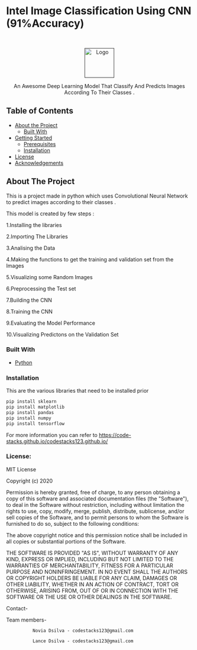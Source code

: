 # Intel Image Classification Using CNN (91%Accuracy)
<!-- PROJECT LOGO -->
<br />
<p align="center">
  <a href="">
    <img src="https://www.nwh.org/media/BlogImages/Health-Heart-Disease.jpg" alt="Logo" width="80" height="80">
  </a>



  <p align="center">
    An Awesome Deep Learning Model That Classify And Predicts    Images According To Their Classes .
    <br />

  </p>
</p>



<!-- TABLE OF CONTENTS -->
## Table of Contents

* [About the Project](#about-the-project)
  * [Built With](#built-with)
* [Getting Started](#getting-started)
  * [Prerequisites](#prerequisites)
  * [Installation](#installation)
* [License](#license)
* [Acknowledgements](#acknowledgements)



<!-- ABOUT THE PROJECT -->
## About The Project

This is a project made in python which uses Convolutional Neural Network to predict images according to their classes .

This model is created by few steps :

1.Installing the libraries

2.Importing The Libraries

3.Analising the Data

4.Making the functions to get the training and validation set from the Images

5.Visualizing some Random Images

6.Preprocessing the Test set

7.Building the CNN

8.Training the CNN

9.Evaluating the Model Performance

10.Visualizing Predictons on the Validation Set

### Built With


* [Python](https://docs.python.org/3/m)


### Installation

This are the various libraries that need to be installed prior
```sh
pip install sklearn
pip install matplotlib
pip install pandas
pip install numpy
pip install tensorflow

```



 
 For more information you can refer to https://code-stacks.github.io/codestacks123.github.io/
 
 
 


### License:

MIT License

Copyright (c) 2020

Permission is hereby granted, free of charge, to any person obtaining a copy
of this software and associated documentation files (the "Software"), to deal
in the Software without restriction, including without limitation the rights
to use, copy, modify, merge, publish, distribute, sublicense, and/or sell
copies of the Software, and to permit persons to whom the Software is
furnished to do so, subject to the following conditions:

The above copyright notice and this permission notice shall be included in all
copies or substantial portions of the Software.

THE SOFTWARE IS PROVIDED "AS IS", WITHOUT WARRANTY OF ANY KIND, EXPRESS OR
IMPLIED, INCLUDING BUT NOT LIMITED TO THE WARRANTIES OF MERCHANTABILITY,
FITNESS FOR A PARTICULAR PURPOSE AND NONINFRINGEMENT. IN NO EVENT SHALL THE
AUTHORS OR COPYRIGHT HOLDERS BE LIABLE FOR ANY CLAIM, DAMAGES OR OTHER
LIABILITY, WHETHER IN AN ACTION OF CONTRACT, TORT OR OTHERWISE, ARISING FROM,
OUT OF OR IN CONNECTION WITH THE SOFTWARE OR THE USE OR OTHER DEALINGS IN THE
SOFTWARE.

Contact-

Team members- 

			  
              Novia Dsilva - codestacks123@gmail.com
	      
              Lance Dsilva - codestacks123@gmail.com
